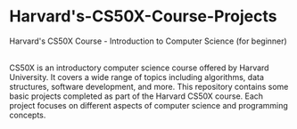# Harvard's-CS50X-Course-Projects
Harvard's CS50X Course - Introduction to Computer Science (for beginner) <br> <br>
 
CS50X is an introductory computer science course offered by Harvard University. It covers a wide range of topics including algorithms, data structures, software development, and more. This repository contains some basic projects completed as part of the Harvard CS50X course. Each project focuses on different aspects of computer science and programming concepts. 
